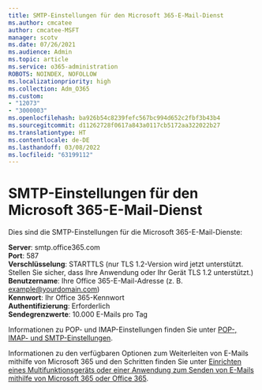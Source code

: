 ```yaml
---
title: SMTP-Einstellungen für den Microsoft 365-E-Mail-Dienst
ms.author: cmcatee
author: cmcatee-MSFT
manager: scotv
ms.date: 07/26/2021
ms.audience: Admin
ms.topic: article
ms.service: o365-administration
ROBOTS: NOINDEX, NOFOLLOW
ms.localizationpriority: high
ms.collection: Adm_O365
ms.custom:
- "12073"
- "3000003"
ms.openlocfilehash: ba926b54c8239fefc567bc994d652c2fbf3b43b4
ms.sourcegitcommit: d11262728f0617a843a0117cb5172aa322022b27
ms.translationtype: HT
ms.contentlocale: de-DE
ms.lasthandoff: 03/08/2022
ms.locfileid: "63199112"
---
```

# <a name="smtp-settings-for-the-microsoft-365-mail-service"></a>SMTP-Einstellungen für den Microsoft 365-E-Mail-Dienst

Dies sind die SMTP-Einstellungen für die Microsoft 365-E-Mail-Dienste:

**Server**: smtp.office365.com </br>
**Port**: 587 </br>
**Verschlüsselung**: STARTTLS (nur TLS 1.2-Version wird jetzt unterstützt. Stellen Sie sicher, dass Ihre Anwendung oder Ihr Gerät TLS 1.2 unterstützt.) </br>
**Benutzername**: Ihre Office 365-E-Mail-Adresse (z. B. example@yourdomain.com) </br>
**Kennwort**: Ihr Office 365-Kennwort </br>
**Authentifizierung**: Erforderlich </br>
**Sendegrenzwerte**: 10.000 E-Mails pro Tag </br>

Informationen zu POP- und IMAP-Einstellungen finden Sie unter [POP-, IMAP- und SMTP-Einstellungen](https://support.microsoft.com/office/pop-imap-and-smtp-settings-8361e398-8af4-4e97-b147-6c6c4ac95353).
 
Informationen zu den verfügbaren Optionen zum Weiterleiten von E-Mails mithilfe von Microsoft 365 und den Schritten finden Sie unter [Einrichten eines Multifunktionsgeräts oder einer Anwendung zum Senden von E-Mails mithilfe von Microsoft 365 oder Office 365](https://docs.microsoft.com/exchange/mail-flow-best-practices/how-to-set-up-a-multifunction-device-or-application-to-send-email-using-microsoft-365-or-office-365).